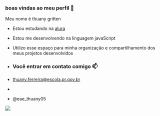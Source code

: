### boas vindas ao meu perfil 💙

Meu nome é thuany gritten  

- Estou estudando na [alura](https://www.alura.com.br)
- Estou me desenvolvendo na linguagem javaScript
- Utilizo esse espaço para minha organização e compartilhamento dos meus projetos desenvolvidos

- ### Você entrar em contato comigo 📫

- thuany.ferreira@escola.pr.gov.br
- 
- @eae_thuany05

![](https://media.tenor.com/hIVd-uIRLOMAAAAC/minnie-mouse-kiss.gif)
